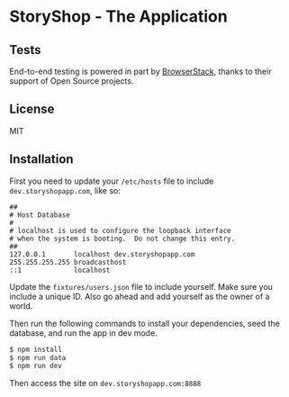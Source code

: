 # StoryShop - The Application

## Tests

End-to-end testing is powered in part by [BrowserStack](https://www.browserstack.com/), thanks to their support of Open Source projects.

## License

MIT

## Installation

First you need to update your `/etc/hosts` file to include `dev.storyshopapp.com`, like so:

```
##
# Host Database
#
# localhost is used to configure the loopback interface
# when the system is booting.  Do not change this entry.
##
127.0.0.1       localhost dev.storyshopapp.com
255.255.255.255 broadcasthost
::1             localhost
```

Update the `fixtures/users.json` file to include yourself. Make sure you include a unique ID. Also go ahead and add yourself as the owner of a world.

Then run the following commands to install your dependencies, seed the database, and run the app in dev mode.

```bash
$ npm install
$ npm run data
$ npm run dev
```

Then access the site on `dev.storyshopapp.com:8888`
